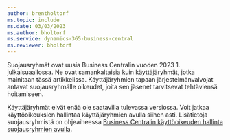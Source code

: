 ```yaml
---
author: brentholtorf
ms.topic: include
ms.date: 03/03/2023
ms.author: bholtorf
ms.service: dynamics-365-business-central
ms.reviewer: bholtorf
---
```


Suojausryhmät ovat uusia Business Centralin vuoden 2023 1. julkaisuaallossa. Ne ovat samankaltaisia kuin käyttäjäryhmät, jotka mainitaan tässä artikkelissa. Käyttäjäryhmien tapaan järjestelmänvalvojat antavat suojausryhmälle oikeudet, joita sen jäsenet tarvitsevat tehtäviensä hoitamiseen.

Käyttäjäryhmät eivät enää ole saatavilla tulevassa versiossa. Voit jatkaa käyttöoikeuksien hallintaa käyttäjäryhmien avulla siihen asti. Lisätietoja suojausryhmistä on ohjeaiheessa [ Business Centralin käyttöoikeuden hallinta suojausryhmien avulla](../ui-security-groups.md).
